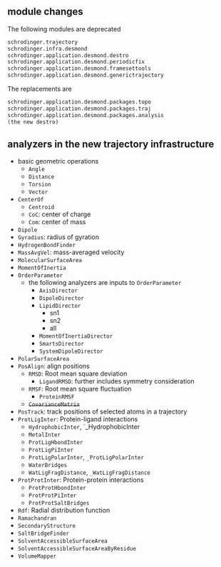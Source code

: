 ## module changes

The following modules are deprecated
```python
schrodinger.trajectory
schrodinger.infra.desmond
schrodinger.application.desmond.destro
schrodinger.application.desmond.periodicfix
schrodinger.application.desmond.framesettools
schrodinger.application.desmond.generictrajectory
```

The replacements are
```python
schrodinger.application.desmond.packages.topo
schrodinger.application.desmond.packages.traj
schrodinger.application.desmond.packages.analysis
(the new destro)
```

## analyzers in the new trajectory infrastructure
* basic geometric operations
    * `Angle`
    * `Distance`
    * `Torsion`
    * `Vector`
* `CenterOf`
    * `Centroid`
    * `CoC`: center of charge
    * `Com`: center of mass
* `Dipole`
* `Gyradius`: radius of gyration
* `HydrogenBondFinder`
* `MassAvgVel`: mass-averaged velocity
* `MolecularSurfaceArea`
* `MomentOfInertia`
* `OrderParameter`
    * the following analyzers are inputs to `OrderParameter`
        * `AxisDirector`
        * `DipoleDirector`
        * `LipidDirector`
            * sn1
            * sn2
            * all
        * `MomentOfInertiaDirector`
        * `SmartsDirector`
        * `SystemDipoleDirector`
* `PolarSurfaceArea`
* `PosAlign`: align positions
    * `RMSD`: Root mean square deviation
        * `LigandRMSD`: further includes symmetry consideration
    * `RMSF`: Root mean square fluctuation
        * `ProteinRMSF`
    * ~~`CovarianceMatrix`~~
* `PosTrack`: track positions of selected atoms in a trajectory
* `ProtLigInter`: Protein-ligand interactions
    * `HydrophobicInter`, `_HydrophobicInter
    * `MetalInter`
    * `ProtLigHbondInter`
    * `ProtLigPiInter`
    * `ProtLigPolarInter`, `_ProtLigPolarInter`
    * `WaterBridges`
    * `WatLigFragDistance`, `_WatLigFragDistance`
* `ProtProtInter`: Protein-protein interactions
    * `ProtProtHbondInter`
    * `ProtProtPiInter`
    * `ProtProtSaltBridges`
* `Rdf`: Radial distribution function
* `Ramachandran`
* `SecondaryStructure`
* `SaltBridgeFinder`
* `SolventAccessibleSurfaceArea`
* `SolventAccessibleSurfaceAreaByResidue`
* `VolumeMapper`
